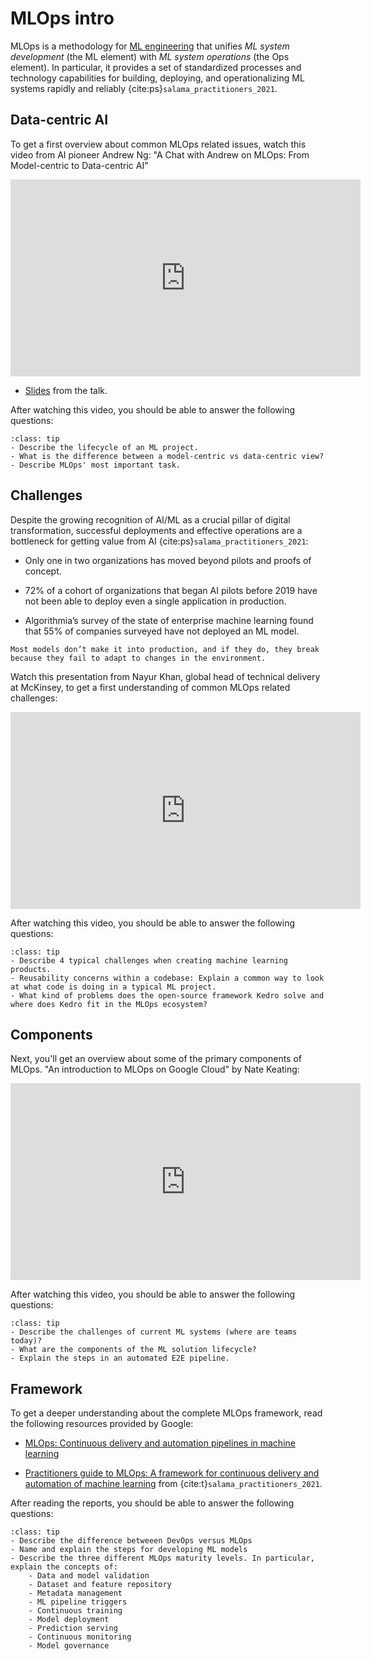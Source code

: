 # MLOps intro

 MLOps is a methodology for [ML engineering](https://cloud.google.com/certification/machine-learning-engineer) that unifies *ML system development* (the ML element) with *ML system operations* (the Ops element). In particular, it provides a set of standardized processes and technology capabilities for building, deploying, and operationalizing ML systems rapidly and reliably {cite:ps}`salama_practitioners_2021`.

## Data-centric AI

To get a first overview about common MLOps related issues, watch this video from AI pioneer Andrew Ng: "A Chat with Andrew on MLOps: From Model-centric to Data-centric AI"

<iframe width="560" height="315" src="https://www.youtube.com/embed/06-AZXmwHjo" title="YouTube video player" frameborder="0" allow="accelerometer; autoplay; clipboard-write; encrypted-media; gyroscope; picture-in-picture" allowfullscreen></iframe>

- [Slides](https://drive.google.com/file/d/1X7qquuEIde1jkNXGhjP4xRCVHCwSWtKt/view?usp=sharing) from the talk.  

After watching this video, you should be able to answer the following questions:  

```{admonition} Questions
:class: tip
- Describe the lifecycle of an ML project.
- What is the difference between a model-centric vs data-centric view?
- Describe MLOps' most important task.
```

## Challenges

Despite the growing recognition of AI/ML as a crucial pillar of digital transformation, successful deployments and effective operations are a bottleneck for getting value from AI {cite:ps}`salama_practitioners_2021`:  

- Only one in two organizations has moved beyond pilots and proofs of concept.  

- 72% of a cohort of organizations that began AI pilots before 2019 have not been able to deploy even a single application in production.  

- Algorithmia’s survey of the state of enterprise machine learning found that 55% of companies surveyed have not deployed an ML model.  

```{note}
Most models don’t make it into production, and if they do, they break because they fail to adapt to changes in the environment.
```

Watch this presentation from Nayur Khan, global head of technical delivery at McKinsey, to get a first understanding of common MLOps related challenges:

<iframe width="560" height="315" src="https://www.youtube-nocookie.com/embed/M1F0FDJGu0Q" title="YouTube video player" frameborder="0" allow="accelerometer; autoplay; clipboard-write; encrypted-media; gyroscope; picture-in-picture" allowfullscreen></iframe>

After watching this video, you should be able to answer the following questions:

```{admonition} Questions
:class: tip
- Describe 4 typical challenges when creating machine learning products.
- Reusability concerns within a codebase: Explain a common way to look at what code is doing in a typical ML project.
- What kind of problems does the open-source framework Kedro solve and where does Kedro fit in the MLOps ecosystem?
```

## Components

Next, you'll get an overview about some of the primary components of MLOps. "An introduction to MLOps on Google Cloud" by Nate Keating:

<iframe width="560" height="315" src="https://www.youtube-nocookie.com/embed/6gdrwFMaEZ0" title="YouTube video player" frameborder="0" allow="accelerometer; autoplay; clipboard-write; encrypted-media; gyroscope; picture-in-picture" allowfullscreen></iframe>

After watching this video, you should be able to answer the following questions:

```{admonition} Questions
:class: tip
- Describe the challenges of current ML systems (where are teams today)? 
- What are the components of the ML solution lifecycle? 
- Explain the steps in an automated E2E pipeline.
```

## Framework

To get a deeper understanding about the complete MLOps framework, read the following resources provided by Google:

- [MLOps: Continuous delivery and automation pipelines in machine learning](https://cloud.google.com/architecture/mlops-continuous-delivery-and-automation-pipelines-in-machine-learning)

- [Practitioners guide to MLOps: A framework for continuous delivery and automation of machine learning](https://drive.google.com/file/d/1ni3QDS4Y40MnWTr1ko83FoZ34JZzRq-U/view?usp=sharing) from {cite:t}`salama_practitioners_2021`.

After reading the reports, you should be able to answer the following questions:

```{admonition} Questions
:class: tip
- Describe the difference betweeen DevOps versus MLOps
- Name and explain the steps for developing ML models
- Describe the three different MLOps maturity levels. In particular, explain the concepts of:
    - Data and model validation
    - Dataset and feature repository
    - Metadata management
    - ML pipeline triggers
    - Continuous training
    - Model deployment 
    - Prediction serving
    - Continuous monitoring
    - Model governance
```

